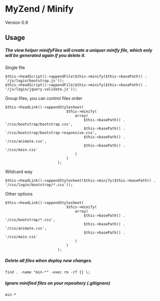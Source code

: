 MyZend / Minify
=======
Version 0.9


Usage
------------
##### The view helper minifyFiles will create a uniquer minify file, which only will be generated again if you delete it.

Single file
```
$this->headScript()->appendFile($this->minify($this->basePath() . '/js/login/bootstrap.js'));
$this->headScript()->appendFile($this->minify($this->basePath() . '/js/login/jquery.validate.js'));
```

Group files, you can control files order
```
$this->headLink()->appendStylesheet(
							$this->minify(
								array(
									$this->basePath() . '/css/bootstrap/bootstrap.css',
									$this->basePath() . '/css/bootstrap/bootstrap-responsive.css',
									$this->basePath() . '/css/animate.css',
									$this->basePath() . '/css/main.css'
								)
							)
						);

```
Wildcard way 
```
$this->headLink()->appendStylesheet($this->minify($this->basePath() . '/css/login/bootstrap/*.css'));
```

Other options
```
$this->headLink()->appendStylesheet(
							$this->minify(
								array(
									$this->basePath() . '/css/bootstrap/*.css',
									$this->basePath() . '/css/animate.css',
									$this->basePath() . '/css/main.css'
								)
							)
						);
```

##### Delete all files when deploy new changes.
```
find . -name "min-*" -exec rm -rf {} \;
```

##### Ignore minified files on your repository (.gitignore)
```
min-*
```
